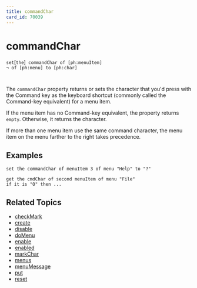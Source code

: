```yaml
---
title: commandChar
card_id: 70039
---
```


# commandChar

` set `[`the`]<code> commandChar of [ph:menuItem] ¬     of [ph:menu] to [ph:char]

</code>The `commandChar` property returns or sets the character that you'd press with the Command key as the keyboard shortcut (commonly called the Command-key equivalent) for a menu item.  

If the menu item has no Command-key equivalent, the property returns` empty`. Otherwise, it returns the character. 

If more than one menu item use the same command character, the menu item on the menu farther to the right takes precedence.

## Examples

```
set the commandChar of menuItem 3 of menu "Help" to "?"

get the cmdChar of second menuItem of menu "File"
if it is "O" then ...
```

## Related Topics

* [checkMark](/HyperTalkReference/properties/checkMark)
* [create](/HyperTalkReference/commands/create)
* [disable](/HyperTalkReference/commands/disable)
* [doMenu](/HyperTalkReference/commands/doMenu)
* [enable](/HyperTalkReference/commands/enable)
* [enabled](/HyperTalkReference/properties/enabled)
* [markChar](/HyperTalkReference/properties/markChar)
* [menus](/HyperTalkReference/functions/menus)
* [menuMessage](/HyperTalkReference/properties/menuMessage)
* [put](/HyperTalkReference/commands/put)
* [reset](/HyperTalkReference/commands/reset)
